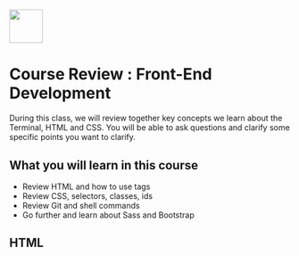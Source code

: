 # <img src="https://cloud.githubusercontent.com/assets/8397980/19818474/bd21af4c-9d04-11e6-8df6-1ed154718dce.png" height="60">

# Course Review : Front-End Development

During this class, we will review together key concepts we learn about the Terminal, HTML and CSS. You will be able to ask questions and clarify some specific points you want to clarify.

## What you will learn in this course
* Review HTML and how to use tags
* Review CSS, selectors, classes, ids
* Review Git and shell commands
* Go further and learn about Sass and Bootstrap


## HTML
